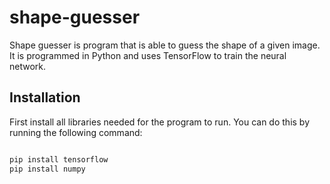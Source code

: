 # shape-guesser

Shape guesser is program that is able to guess the shape of a given image. It is programmed in Python and uses TensorFlow to train the neural network.

## Installation

First install all libraries needed for the program to run. You can do this by running the following command:

```bash

pip install tensorflow
pip install numpy 

``` 